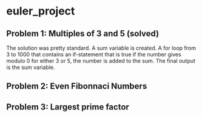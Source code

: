 # euler_project

## Problem 1: Multiples of 3 and 5 (solved)
The solution was pretty standard. A sum variable is created. A for loop from 3 to 1000 that contains an if-statement that is true if the number gives modulo 0 for either 3 or 5, the number is added to the sum. The final output is the sum variable.  

## Problem 2: Even Fibonnaci Numbers 

## Problem 3: Largest prime factor
